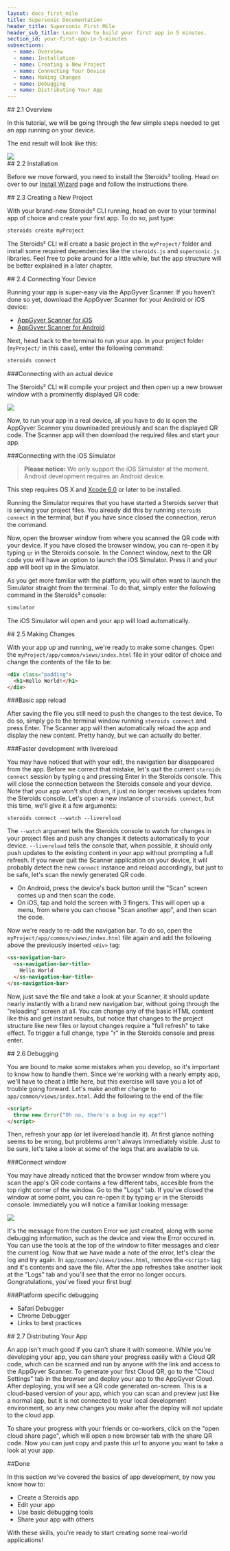 ```yaml
---
layout: docs_first_mile
title: Supersonic Documentation
header_title: Supersonic First Mile
header_sub_title: Learn how to build your first app in 5 minutes.
section_id: your-first-app-in-5-minutes
subsections:
  - name: Overview
  - name: Installation
  - name: Creating a New Project
  - name: Connecting Your Device
  - name: Making Changes
  - name: Debugging
  - name: Distributing Your App
---
```


<section class="docs-section" id="overview">
## 2.1 Overview

In this tutorial, we will be going through the few simple steps needed to get an app running on your device.

The end result will look like this:

<img src="http://placehold.it/600x300">
</section>

<section class="docs-section" id="installation">
## 2.2 Installation

Before we move forward, you need to install the Steroids² tooling. Head on over to our [Install Wizard](https://academy.appgyver.com/installwizard) page and follow the instructions there.
</section>

<section class="docs-section" id="creating-a-new-project">
## 2.3 Creating a New Project

With your brand-new Steroids² CLI running, head on over to your terminal app of choice and create your first app. To do so, just type:

```bash
steroids create myProject
```

The Steroids² CLI will create a basic project in the `myProject/` folder and install some required dependencies like the `steroids.js` and `supersonic.js` libraries. Feel free to poke around for a little while, but the app structure will be better explained in a later chapter.
</section>

<section class="docs-section" id="connecting-your-device">
## 2.4 Connecting Your Device

Running your app is super-easy via the AppGyver Scanner. If you haven't done so yet, download the AppGyver Scanner for your Android or iOS device:

  - [AppGyver Scanner for iOS](https://itunes.apple.com/us/app/appgyver-scanner/id575076515?mt=8)
  - [AppGyver Scanner for Android](https://play.google.com/store/apps/details?id=com.appgyver.freshandroid)

Next, head back to the terminal to run your app. In your project folder (`myProject/` in this case), enter the following command:

```bash
steroids connect
```

###Connecting with an actual device

The Steroids² CLI will compile your project and then open up a new browser window with a prominently displayed QR code:

<img src="http://placehold.it/600x300">

Now, to run your app in a real device, all you have to do is open the AppGyver Scanner you downloaded previously and scan the displayed QR code. The Scanner app will then download the required files and start your app.

###Connecting with the iOS Simulator

>__Please notice:__
>We only support the iOS Simulator at the moment. Android development requires an Android device.

This step requires OS X and [Xcode 6.0](https://developer.apple.com/xcode/) or later to be installed.

Running the Simulator requires that you have started a Steroids server that is serving your project files. You already did this by running `steroids connect` in the terminal, but if you have since closed the connection, rerun the command.

Now, open the browser window from where you scanned the QR code with your device. If you have closed the browser window, you can re-open it by typing `qr` in the Steroids console. In the Connect window, next to the QR code you will have an option to launch the iOS Simulator. Press it and your app will boot up in the Simulator.

As you get more familiar with the platform, you will often want to launch the Simulator straight from the terminal. To do that, simply enter the following command in the Steroids² console:

```bash
simulator
```

The iOS Simulator will open and your app will load automatically.
</section>

<section class="docs-section" id="making-changes">
## 2.5 Making Changes

With your app up and running, we're ready to make some changes. Open the `myProject/app/common/views/index.html` file in your editor of choice and change the contents of the file to be:

```html
<div class="padding">
  <h1>Hello World!</h1>
</div>
```

###Basic app reload

After saving the file you still need to push the changes to the test device. To do so, simply go to the terminal window running `steroids connect` and press Enter. The Scanner app will then automatically reload the app and display the new content. Pretty handy, but we can actually do better.

###Faster development with livereload

You may have noticed that with your edit, the navigation bar disappeared from the app. Before we correct that mistake, let's quit the current `steroids connect` session by typing `q` and pressing Enter in the Steroids console. This will close the connection between the Steroids console and your device. Note that your app won't shut down, it just no longer receives updates from the Steroids console. Let's open a new instance of `steroids connect`, but this time, we'll give it a few arguments:

```
steroids connect --watch --livereload
```

The `--watch` argument tells the Steroids console to watch for changes in your project files and push any changes it detects automatically to your device. `--livereload` tells the console that, when possible, it should only push updates to the existing content in your app without prompting a full refresh. If you never quit the Scanner application on your device, it will probably detect the new `connect` instance and reload accordingly, but just to be safe, let's scan the newly generated QR code.

 - On Android, press the device's back button until the "Scan" screen comes up and then scan the code.
 - On iOS, tap and hold the screen with 3 fingers. This will open up a menu, from where you can choose "Scan another app", and then scan the code.

Now we're ready to re-add the navigation bar. To do so, open the `myProject/app/common/views/index.html` file again and add the following above the previously inserted `<div>` tag:

```html
<ss-navigation-bar>
  <ss-navigation-bar-title>
    Hello World
  </ss-navigation-bar-title>
</ss-navigation-bar>
```

Now, just save the file and take a look at your Scanner, it should update nearly instantly with a brand new navigation bar, without going through the "reloading" screen at all. You can change any of the basic HTML content like this and get instant results, but notice that changes to the project structure like new files or layout changes require a "full refresh" to take effect. To trigger a full change, type "r" in the Steroids console and press enter.
</section>

<section class="docs-section" id="debugging">
## 2.6 Debugging

You are bound to make some mistakes when you develop, so it's important to know how to handle them. Since we're working with a nearly empty app, we'll have to cheat a little here, but this exercise will save you a lot of trouble going forward. Let's make another change to `app/common/views/index.html`. Add the following to the end of the file:

```html
<script>
  throw new Error("Oh no, there's a bug in my app!")
</script>
```

Then, refresh your app (or let livereload handle it). At first glance nothing seems to be wrong, but problems aren't always immediately visible. Just to be sure, let's take a look at some of the logs that are available to us.

###Connect window

You may have already noticed that the browser window from where you scan the app's QR code contains a few different tabs, accesible from the top right corner of the window. Go to the "Logs" tab. If you've closed the window at some point, you can re-open it by typing `qr` in the Steroids console. Immediately you will notice a familiar looking message:

<img src="http://placehold.it/600x300">

It's the message from the custom Error we just created, along with some debugging information, such as the device and view the Error occured in. You can use the tools at the top of the window to filter messages and clear the current log. Now that we have made a note of the error, let's clear the log and try again. In `app/common/views/index.html`, remove the `<script>` tag and it's contents and save the file. After the app refreshes take another look at the "Logs" tab and you'll see that the error no longer occurs. Gongratulations, you've fixed your first bug!

###Platform specific debugging

- Safari Debugger
- Chrome Debugger
- Links to best practices
</section>

<section class="docs-section" id="distributing-your-app">
## 2.7 Distributing Your App

An app isn't much good if you can't share it with someone. While you're developing your app, you can share your progress easily with a Cloud QR code, which can be scanned and run by anyone with the link and access to the AppGyver Scanner. To generate your first Cloud QR, go to the "Cloud Settings" tab in the browser and deploy your app to the AppGyver Cloud. After deploying, you will see a QR code generated on-screen. This is a cloud-based version of your app, which you can scan and preview just like a normal app, but it is not connected to your local development environment, so any new changes you make after the deploy will not update to the cloud app.

 To share your progress with your friends or co-workers, click on the "open cloud share page", which will open a new browser tab with the share QR code. Now you can just copy and paste this url to anyone you want to take a look at your app.
</section>

##Done

In this section we've covered the basics of app development, by now you know how to:

  - Create a Steroids app
  - Edit your app
  - Use basic debugging tools
  - Share your app with others

With these skills, you're ready to start creating some real-world applications!
